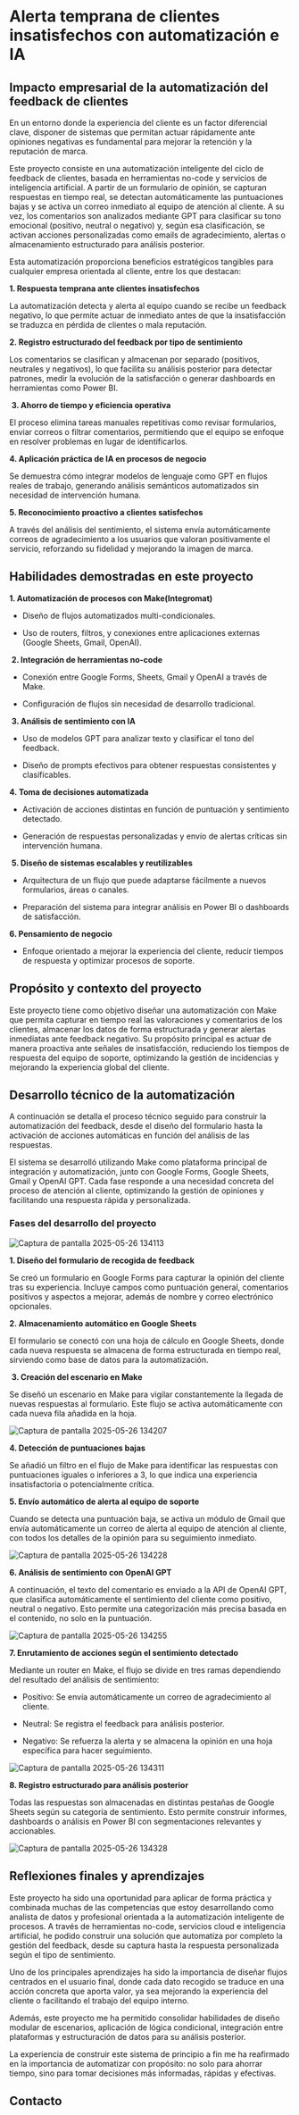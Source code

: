 # Alerta temprana de clientes insatisfechos con automatización e IA
## Impacto empresarial de la automatización del feedback de clientes
En un entorno donde la experiencia del cliente es un factor diferencial clave, disponer de sistemas que permitan actuar rápidamente ante opiniones negativas es fundamental para mejorar la retención y la reputación de marca.

Este proyecto consiste en una automatización inteligente del ciclo de feedback de clientes, basada en herramientas no-code y servicios de inteligencia artificial. A partir de un formulario de opinión, se capturan respuestas en tiempo real, se detectan automáticamente las puntuaciones bajas y se activa un correo inmediato al equipo de atención al cliente. A su vez, los comentarios son analizados mediante GPT para clasificar su tono emocional (positivo, neutral o negativo) y, según esa clasificación, se activan acciones personalizadas como emails de agradecimiento, alertas o almacenamiento estructurado para análisis posterior.

Esta automatización proporciona beneficios estratégicos tangibles para cualquier empresa orientada al cliente, entre los que destacan:

**1. Respuesta temprana ante clientes insatisfechos**

La automatización detecta y alerta al equipo cuando se recibe un feedback negativo, lo que permite actuar de inmediato antes de que la insatisfacción se traduzca en pérdida de clientes o mala reputación.


**2. Registro estructurado del feedback por tipo de sentimiento**

Los comentarios se clasifican y almacenan por separado (positivos, neutrales y negativos), lo que facilita su análisis posterior para detectar patrones, medir la evolución de la satisfacción o generar dashboards en herramientas como Power BI.

​
**3. Ahorro de tiempo y eficiencia operativa**

El proceso elimina tareas manuales repetitivas como revisar formularios, enviar correos o filtrar comentarios, permitiendo que el equipo se enfoque en resolver problemas en lugar de identificarlos.


**4. Aplicación práctica de IA en procesos de negocio**

Se demuestra cómo integrar modelos de lenguaje como GPT en flujos reales de trabajo, generando análisis semánticos automatizados sin necesidad de intervención humana.


**5. Reconocimiento proactivo a clientes satisfechos**

A través del análisis del sentimiento, el sistema envía automáticamente correos de agradecimiento a los usuarios que valoran positivamente el servicio, reforzando su fidelidad y mejorando la imagen de marca.


## Habilidades demostradas en este proyecto

**1. Automatización de procesos con Make​ (Integromat)**

- Diseño de flujos automatizados multi-condicionales.

- Uso de routers, filtros, y conexiones entre aplicaciones externas (Google Sheets, Gmail, OpenAI).

​
**2. Integración de herramientas no-code**

- Conexión entre Google Forms, Sheets, Gmail y OpenAI a través de Make.

- Configuración de flujos sin necesidad de desarrollo tradicional.

​
**3. Análisis de sentimiento con IA**

- Uso de modelos GPT para analizar texto y clasificar el tono del feedback.

- Diseño de prompts efectivos para obtener respuestas consistentes y clasificables.


**4. Toma de decisiones automatizada**

- Activación de acciones distintas en función de puntuación y sentimiento detectado.

- Generación de respuestas personalizadas y envío de alertas críticas sin intervención humana.

​
**​5. Diseño de sistemas escalables y reutilizables**

- Arquitectura de un flujo que puede adaptarse fácilmente a nuevos formularios, áreas o canales.

- Preparación del sistema para integrar análisis en Power BI o dashboards de satisfacción.


**6. Pensamiento de negocio**

- Enfoque orientado a mejorar la experiencia del cliente, reducir tiempos de respuesta y optimizar procesos de soporte.

## Propósito y contexto del proyecto

Este proyecto tiene como objetivo diseñar una automatización con Make que permita capturar en tiempo real las valoraciones y comentarios de los clientes, almacenar los datos de forma estructurada y generar alertas inmediatas ante feedback negativo. Su propósito principal es actuar de manera proactiva ante señales de insatisfacción, reduciendo los tiempos de respuesta del equipo de soporte, optimizando la gestión de incidencias y mejorando la experiencia global del cliente.



 ## Desarrollo técnico de la automatización
 
 A continuación se detalla el proceso técnico seguido para construir la automatización del feedback, desde el diseño del formulario hasta la activación de acciones automáticas en función del análisis de las respuestas.
 

El sistema se desarrolló utilizando Make como plataforma principal de integración y automatización, junto con Google Forms, Google Sheets, Gmail y OpenAI GPT. Cada fase responde a una necesidad concreta del proceso de atención al cliente, optimizando la gestión de opiniones y facilitando una respuesta rápida y personalizada.


 ### Fases del desarrollo del proyecto
 
 ![Captura de pantalla 2025-05-26 134113](https://github.com/user-attachments/assets/9ea61be1-956b-4590-a9a5-8a2e516b30fd)

**1. Diseño del formulario de recogida de feedback**

Se creó un formulario en Google Forms para capturar la opinión del cliente tras su experiencia. Incluye campos como puntuación general, comentarios positivos y aspectos a mejorar, además de nombre y correo electrónico opcionales.

**2. Almacenamiento automático en Google Sheets**

El formulario se conectó con una hoja de cálculo en Google Sheets, donde cada nueva respuesta se almacena de forma estructurada en tiempo real, sirviendo como base de datos para la automatización.

​
**3. Creación del escenario en Make**

Se diseñó un escenario en Make para vigilar constantemente la llegada de nuevas respuestas al formulario. Este flujo se activa automáticamente con cada nueva fila añadida en la hoja.

![Captura de pantalla 2025-05-26 134207](https://github.com/user-attachments/assets/f8877ee4-0fdf-4d27-a045-a28e0b5f57ed)


**4. Detección de puntuaciones bajas**

Se añadió un filtro en el flujo de Make para identificar las respuestas con puntuaciones iguales o inferiores a 3, lo que indica una experiencia insatisfactoria o potencialmente crítica.

**5. Envío automático de alerta al equipo de soporte**

Cuando se detecta una puntuación baja, se activa un módulo de Gmail que envía automáticamente un correo de alerta al equipo de atención al cliente, con todos los detalles de la opinión para su seguimiento inmediato.

![Captura de pantalla 2025-05-26 134228](https://github.com/user-attachments/assets/644cc978-8f8b-4a82-a650-6cec00b205e4)


**6. Análisis de sentimiento con OpenAI GPT**

A continuación, el texto del comentario es enviado a la API de OpenAI GPT, que clasifica automáticamente el sentimiento del cliente como positivo, neutral o negativo. Esto permite una categorización más precisa basada en el contenido, no solo en la puntuación.

![Captura de pantalla 2025-05-26 134255](https://github.com/user-attachments/assets/36cebe93-b169-44d1-9adc-43c43af44ca2)


**7. Enrutamiento de acciones según el sentimiento detectado**

Mediante un router en Make, el flujo se divide en tres ramas dependiendo del resultado del análisis de sentimiento:

- Positivo: Se envía automáticamente un correo de agradecimiento al cliente.

- Neutral: Se registra el feedback para análisis posterior.

- Negativo: Se refuerza la alerta y se almacena la opinión en una hoja específica para hacer seguimiento.

![Captura de pantalla 2025-05-26 134311](https://github.com/user-attachments/assets/74af9eda-c489-410c-93ae-7d2131fe40f4)


**8. Registro estructurado para análisis posterior**

Todas las respuestas son almacenadas en distintas pestañas de Google Sheets según su categoría de sentimiento. Esto permite construir informes, dashboards o análisis en Power BI con segmentaciones relevantes y accionables.

![Captura de pantalla 2025-05-26 134328](https://github.com/user-attachments/assets/05e5da42-4e3a-4ca7-9ad4-f9cb7bd63eb8)

## Reflexiones finales y aprendizajes

Este proyecto ha sido una oportunidad para aplicar de forma práctica y combinada muchas de las competencias que estoy desarrollando como analista de datos y profesional orientada a la automatización inteligente de procesos. A través de herramientas no-code, servicios cloud e inteligencia artificial, he podido construir una solución que automatiza por completo la gestión del feedback, desde su captura hasta la respuesta personalizada según el tipo de sentimiento.


Uno de los principales aprendizajes ha sido la importancia de diseñar flujos centrados en el usuario final, donde cada dato recogido se traduce en una acción concreta que aporta valor, ya sea mejorando la experiencia del cliente o facilitando el trabajo del equipo interno. 
​

Además, este proyecto me ha permitido consolidar habilidades de diseño modular de escenarios, aplicación de lógica condicional, integración entre plataformas y estructuración de datos para su análisis posterior.


La experiencia de construir este sistema de principio a fin me ha reafirmado en la importancia de automatizar con propósito: no solo para ahorrar tiempo, sino para tomar decisiones más informadas, rápidas y efectivas.


## Contacto
